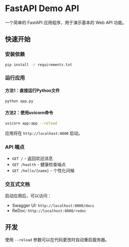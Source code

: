 # FastAPI Demo API

一个简单的 FastAPI 应用程序，用于演示基本的 Web API 功能。

## 快速开始

### 安装依赖

```bash
pip install -r requirements.txt
```

### 运行应用

#### 方法1：直接运行Python文件
```bash
python app.py
```

#### 方法2：使用uvicorn命令
```bash
uvicorn app:app --reload
```

应用将在 `http://localhost:8000` 启动。

### API 端点

- `GET /` - 返回欢迎消息
- `GET /health` - 健康检查端点
- `GET /hello/{name}` - 个性化问候

### 交互式文档

启动应用后，可以访问：
- Swagger UI: `http://localhost:8000/docs`
- ReDoc: `http://localhost:8000/redoc`

## 开发

使用 `--reload` 参数可以在代码更改时自动重启服务器。